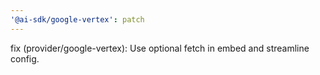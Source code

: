 ```yaml
---
'@ai-sdk/google-vertex': patch
---
```


fix (provider/google-vertex): Use optional fetch in embed and streamline config.
